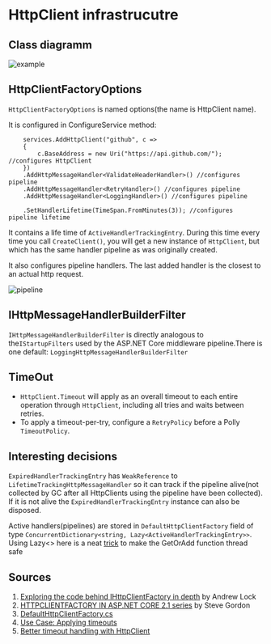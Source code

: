 # HttpClient infrastrucutre

## Class diagramm

![example](http://www.plantuml.com/plantuml/proxy?cache=no&src=https://raw.githubusercontent.com/AndreiGanichev/Student-Notes/main/HttpClient/HttpClient.puml)

## HttpClientFactoryOptions

```HttpClientFactoryOptions``` is named options(the name is HttpClient name).

It is configured in ConfigureService method:
```
    services.AddHttpClient("github", c =>
    {
        c.BaseAddress = new Uri("https://api.github.com/"); //configures HttpClient
    })
    .AddHttpMessageHandler<ValidateHeaderHandler>() //configures pipeline
    .AddHttpMessageHandler<RetryHandler>() //configures pipeline
    .AddHttpMessageHandler<LoggingHandler>() //configures pipeline

    .SetHandlerLifetime(TimeSpan.FromMinutes(3)); //configures pipeline lifetime
```

It contains a life time of ```ActiveHandlerTrackingEntry```. During this time every time you call ``CreateClient()``,
you will get a new instance of ``HttpClient``, but which has the same handler pipeline as was originally created.

It also configures pipeline handlers. The last added handler is the closest to an actual http request.

![pipeline](https://raw.githubusercontent.com/AndreiGanichev/Student-Notes/main/HttpClient/HttpClient_pipeline.svg)

## IHttpMessageHandlerBuilderFilter

```IHttpMessageHandlerBuilderFilter``` is directly analogous to the```IStartupFilters``` used by the ASP.NET Core middleware pipeline.There is one default: ```LoggingHttpMessageHandlerBuilderFilter```

## TimeOut

- ```HttpClient.Timeout``` will apply as an overall timeout to each entire operation through ```HttpClient```, including all tries and waits between retries.
- To apply a timeout-per-try, configure a ```RetryPolicy``` before a Polly ```TimeoutPolicy```.

## Interesting decisions
```ExpiredHandlerTrackingEntry``` has ```WeakReference``` to ```LifetimeTrackingHttpMessageHandler``` so it can track if the pipeline alive(not collected by GC after all HttpClients using the pipeline have been collected). If it is not alive the ```ExpiredHandlerTrackingEntry``` instance can also be disposed.

Active handlers(pipelines) are stored in ```DefaultHttpClientFactory``` field of type ```ConcurrentDictionary<string, Lazy<ActiveHandlerTrackingEntry>>```. Using Lazy<> here is a neat [trick](https://andrewlock.net/making-getoradd-on-concurrentdictionary-thread-safe-using-lazy/) to make the GetOrAdd function thread safe


## Sources
1. [Exploring the code behind IHttpClientFactory in depth](https://andrewlock.net/exporing-the-code-behind-ihttpclientfactory/) by Andrew Lock
1. [HTTPCLIENTFACTORY IN ASP.NET CORE 2.1 series](https://www.stevejgordon.co.uk/introduction-to-httpclientfactory-aspnetcore) by Steve Gordon
1. [DefaultHttpClientFactory.cs](https://github.com/aspnet/HttpClientFactory/blob/master/src/Microsoft.Extensions.Http/DefaultHttpClientFactory.cs)
1. [Use Case: Applying timeouts](https://github.com/App-vNext/Polly/wiki/Polly-and-HttpClientFactory#use-case-applying-timeouts)
1. [Better timeout handling with HttpClient](https://thomaslevesque.com/2018/02/25/better-timeout-handling-with-httpclient/)